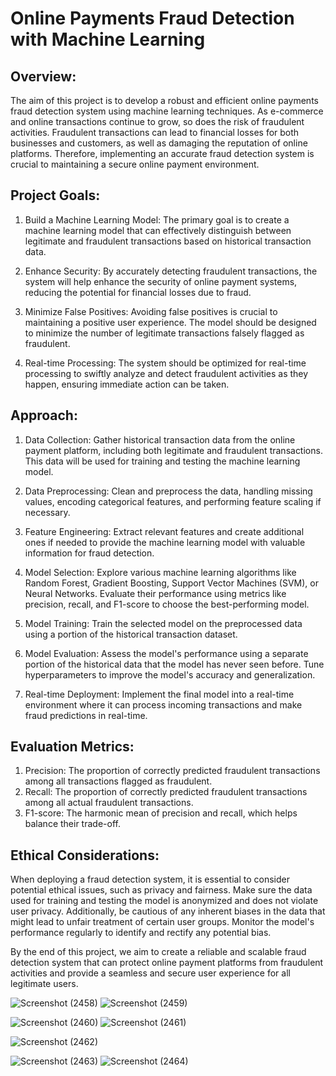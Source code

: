 # Online Payments Fraud Detection with Machine Learning

## Overview:
The aim of this project is to develop a robust and efficient online payments fraud detection system using machine learning techniques. As e-commerce and online transactions continue to grow, so does the risk of fraudulent activities. Fraudulent transactions can lead to financial losses for both businesses and customers, as well as damaging the reputation of online platforms. Therefore, implementing an accurate fraud detection system is crucial to maintaining a secure online payment environment.

## Project Goals:

1. Build a Machine Learning Model: The primary goal is to create a machine learning model that can effectively distinguish between legitimate and fraudulent transactions based on historical transaction data.

2. Enhance Security: By accurately detecting fraudulent transactions, the system will help enhance the security of online payment systems, reducing the potential for financial losses due to fraud.

3. Minimize False Positives: Avoiding false positives is crucial to maintaining a positive user experience. The model should be designed to minimize the number of legitimate transactions falsely flagged as fraudulent.

4. Real-time Processing: The system should be optimized for real-time processing to swiftly analyze and detect fraudulent activities as they happen, ensuring immediate action can be taken.

## Approach:

1. Data Collection: Gather historical transaction data from the online payment platform, including both legitimate and fraudulent transactions. This data will be used for training and testing the machine learning model.

2. Data Preprocessing: Clean and preprocess the data, handling missing values, encoding categorical features, and performing feature scaling if necessary.

3. Feature Engineering: Extract relevant features and create additional ones if needed to provide the machine learning model with valuable information for fraud detection.

4. Model Selection: Explore various machine learning algorithms like Random Forest, Gradient Boosting, Support Vector Machines (SVM), or Neural Networks. Evaluate their performance using metrics like precision, recall, and F1-score to choose the best-performing model.

5. Model Training: Train the selected model on the preprocessed data using a portion of the historical transaction dataset.

6. Model Evaluation: Assess the model's performance using a separate portion of the historical data that the model has never seen before. Tune hyperparameters to improve the model's accuracy and generalization.

7. Real-time Deployment: Implement the final model into a real-time environment where it can process incoming transactions and make fraud predictions in real-time.

## Evaluation Metrics:

1. Precision: The proportion of correctly predicted fraudulent transactions among all transactions flagged as fraudulent.
2. Recall: The proportion of correctly predicted fraudulent transactions among all actual fraudulent transactions.
3. F1-score: The harmonic mean of precision and recall, which helps balance their trade-off.

## Ethical Considerations:
When deploying a fraud detection system, it is essential to consider potential ethical issues, such as privacy and fairness. Make sure the data used for training and testing the model is anonymized and does not violate user privacy. Additionally, be cautious of any inherent biases in the data that might lead to unfair treatment of certain user groups. Monitor the model's performance regularly to identify and rectify any potential bias.

By the end of this project, we aim to create a reliable and scalable fraud detection system that can protect online payment platforms from fraudulent activities and provide a seamless and secure user experience for all legitimate users.

![Screenshot (2458)](https://github.com/sreeparnaray/Online-Payments-Fraud-Detection-with-Machine-Learning/assets/67807475/8122a055-fe71-4386-9a28-a4f030a40317)
![Screenshot (2459)](https://github.com/sreeparnaray/Online-Payments-Fraud-Detection-with-Machine-Learning/assets/67807475/f2aa5300-a7af-4af9-8943-0d563b43c113)

![Screenshot (2460)](https://github.com/sreeparnaray/Online-Payments-Fraud-Detection-with-Machine-Learning/assets/67807475/7db36bd9-6207-43c9-aa3e-ad3ab3c1546b)
![Screenshot (2461)](https://github.com/sreeparnaray/Online-Payments-Fraud-Detection-with-Machine-Learning/assets/67807475/59869c28-0228-4d90-9b59-746701315f87)

![Screenshot (2462)](https://github.com/sreeparnaray/Online-Payments-Fraud-Detection-with-Machine-Learning/assets/67807475/1cbb3505-2e98-42c0-ad77-51fc662c5595)

![Screenshot (2463)](https://github.com/sreeparnaray/Online-Payments-Fraud-Detection-with-Machine-Learning/assets/67807475/4fcc3920-ffb1-4240-9e6e-5916ea90d721)
![Screenshot (2464)](https://github.com/sreeparnaray/Online-Payments-Fraud-Detection-with-Machine-Learning/assets/67807475/8ebba403-2a01-4a41-b649-d6ca6ea574e7)
